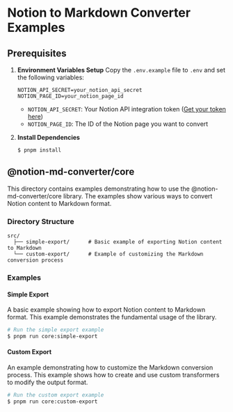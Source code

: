 # Notion to Markdown Converter Examples

## Prerequisites

1. **Environment Variables Setup**
   Copy the `.env.example` file to `.env` and set the following variables:
   ```
   NOTION_API_SECRET=your_notion_api_secret
   NOTION_PAGE_ID=your_notion_page_id
   ```
   - `NOTION_API_SECRET`: Your Notion API integration token ([Get your token here](https://developers.notion.com/docs/authorization#internal-integration-auth-flow-set-up))
   - `NOTION_PAGE_ID`: The ID of the Notion page you want to convert

2. **Install Dependencies**
   ```sh
   $ pnpm install
   ```

## @notion-md-converter/core

This directory contains examples demonstrating how to use the @notion-md-converter/core library. The examples show various ways to convert Notion content to Markdown format.

### Directory Structure

```
src/
  ├── simple-export/      # Basic example of exporting Notion content to Markdown
  └── custom-export/      # Example of customizing the Markdown conversion process
```

### Examples

#### Simple Export
A basic example showing how to export Notion content to Markdown format. This example demonstrates the fundamental usage of the library.

```sh
# Run the simple export example
$ pnpm run core:simple-export
```

#### Custom Export
An example demonstrating how to customize the Markdown conversion process. This example shows how to create and use custom transformers to modify the output format.

```sh
# Run the custom export example
$ pnpm run core:custom-export
```